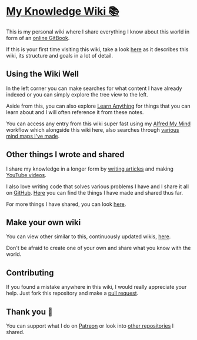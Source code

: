 # [My Knowledge Wiki 📚](https://nikitavoloboev.gitbooks.io/knowledge/content/)
This is my personal wiki where I share everything I know about this world in form of an [online GitBook](https://nikitavoloboev.gitbooks.io/knowledge/content/).

If this is your first time visiting this wiki, take a look [here](meta/meta.md) as it describes this wiki, its structure and goals in a lot of detail.

## Using the Wiki Well
In the left corner you can make searches for what content I have already indexed or you can simply explore the tree view to the left.

Aside from this, you can also explore [Learn Anything](https://learn-anything.xyz) for things that you can learn about and I will often reference it from these notes.

You can access any entry from this wiki super fast using my [Alfred My Mind](https://github.com/nikitavoloboev/alfred-my-mind) workflow which alongside this wiki here, also searches through [various mind maps I've made](./meta/my-mind.md).

## Other things I wrote and shared
I share my knowledge in a longer form by [writing articles](https://medium.com/@NikitaVoloboev) and making [YouTube videos](https://github.com/nikitavoloboev/my-youtube).

I also love writing code that solves various problems I have and I share it all on [GitHub](https://github.com/nikitavoloboev). [Here](http://nikitavoloboev.xyz/projects/) you can find the things I have made and shared thus far.

For more things I have shared, you can look [here](./sharing/sharing.md).

## Make your own wiki
You can view other similar to this, continuously updated wikis, [here](https://github.com/RichardLitt/meta-knowledge). 

Don't be afraid to create one of your own and share what you know with the world. 

## Contributing
If you found a mistake anywhere in this wiki, I would really appreciate your help. Just fork this repository and make a [pull request](https://github.com/nikitavoloboev/knowledge/pulls).

## Thank you 💜
You can support what I do on [Patreon](https://www.patreon.com/nikitavoloboev) or look into [other repositories](https://my.mindnode.com/ZKGETDkUaQUsL3q8q9z788CxG84oEHgDiT79GuzX#-143.5,-902.6,0) I shared. 
